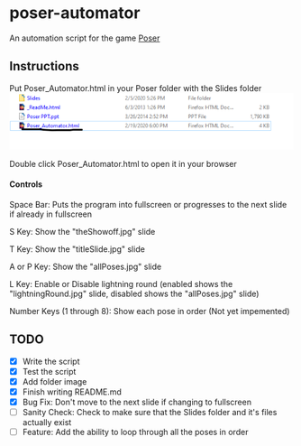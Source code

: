# poser-automator
An automation script for the game [Poser](https://www.downloadyouthministry.com/poser)

## Instructions
Put Poser_Automator.html in your Poser folder with the Slides folder
![Folder Image](https://raw.githubusercontent.com/shadownetdev1/poser-automator/master/README_FOLDER_IMAGE.png)

Double click Poser_Automator.html to open it in your browser

#### Controls
Space Bar: Puts the program into fullscreen or progresses to the next slide if already in fullscreen

S Key: Show the "theShowoff.jpg" slide

T Key: Show the "titleSlide.jpg" slide

A or P Key: Show the "allPoses.jpg" slide

L Key: Enable or Disable lightning round (enabled shows the "lightningRound.jpg" slide, disabled shows the "allPoses.jpg" slide)

Number Keys (1 through 8): Show each pose in order (Not yet impemented)

## TODO
- [x] Write the script
- [x] Test the script
- [x] Add folder image
- [x] Finish writing README.md
- [x] Bug Fix: Don't move to the next slide if changing to fullscreen
- [ ] Sanity Check: Check to make sure that the Slides folder and it's files actually exist
- [ ] Feature: Add the ability to loop through all the poses in order
